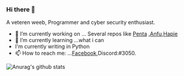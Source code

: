 ### Hi there 👋

A veteren weeb, Programmer and cyber security enthusiast.

- 🔭 I’m currently working on ... Several repos like [Penta](https://github.com/Justaus3r/Penta) ,[Anfu](https://github.com/Justaus3r/Anfu),[Hapie](https://github.com/Justaus3r/Hapie)
- 🌱 I’m currently learning ...what i can
- I'm currently writing in Python
- 📫 How to reach me: ...[Facebook](https://www.facebook.com/profile.php?id=100011334498004),Discord:#3050.

![Anurag's github stats](https://github-readme-stats.vercel.app/api?username=Justaus3r)
